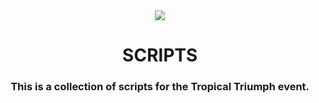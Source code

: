 <div align="center">
  <img src="https://event.blacket.org/content/logo.png">
  <h1>SCRIPTS</h1>
  <h3>This is a collection of scripts for the Tropical Triumph event.</h3>
</div>

